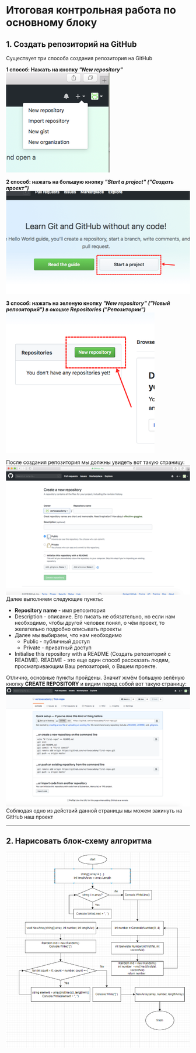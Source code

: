 # Итоговая контрольная работа по основному блоку

## 1. Создать репозиторий на GitHub
Существует три способа создания репозитория на GitHub

**1 способ: Нажать на кнопку *"New repository"***
![1 способ](1.png)

**2 способ: нажать на большую кнопку *"Start a project" ("Создать проект")***
![2 способ](2.png)

**3 способ: нажать на зеленую кнопку *"New repository" ("Новый репозиторий") в окошке Repositories ("Репозитории")***
![3 способ](3.png)

После создания репозитория мы должны увидеть вот такую страницу:
![созданный репозиторий](4.png)
 Далее выполняем следующие пункты:
 + **Repository name** - имя репозитория 
 + Description - описание. Его писать не обязательно, но если нам необходимо, чтобы другой человек понял, о чём проект, то желательно подробно описывать проекты
 + Далее мы выбираем, что нам необходимо
   + Public - публичный доступ
   + Private - приватный доступ
+ Initialise this repository with a README (Создать репозиторий с README). README - это еще один способ рассказать людям, просматривающим Ваш репозиторий, о Вашем проекте.

Отлично, основные пункты пройдены. Значит жмём большую зелёную кнопку **CREATE REPOSITORY** и видим перед собой вот такую страницу:
![загрузка репозитория](5.png)
Соблюдая одно из действий данной страницы мы можем закинуть на GitHub наш проект

--- 
## 2. Нарисовать блок-схему алгоритма
![блок-схема](6.png)
